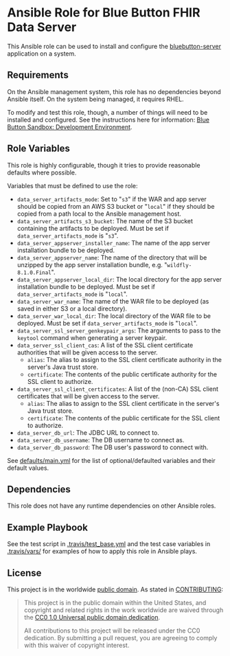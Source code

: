 Ansible Role for Blue Button FHIR Data Server
=============================================

This Ansible role can be used to install and configure the [bluebutton-server](https://github.com/HHSIDEAlab/bluebutton-server) application on a system.

Requirements
------------

On the Ansible management system, this role has no dependencies beyond Ansible itself. On the system being managed, it requires RHEL.

To modify and test this role, though, a number of things will need to be installed and configured. See the instructions here for information: [Blue Button Sandbox: Development Environment](https://github.com/HHSIDEAlab/bluebutton-sandbox#development-environment).

Role Variables
--------------

This role is highly configurable, though it tries to provide reasonable defaults where possible.

Variables that must be defined to use the role:

* `data_server_artifacts_mode`: Set to "`s3`" if the WAR and app server should be copied from an AWS S3 bucket or "`local`" if they should be copied from a path local to the Ansible management host.
* `data_server_artifacts_s3_bucket`: The name of the S3 bucket containing the artifacts to be deployed. Must be set if `data_server_artifacts_mode` is "`s3`".
* `data_server_appserver_installer_name`: The name of the app server installation bundle to be deployed.
* `data_server_appserver_name`: The name of the directory that will be unzipped by the app server installation bundle, e.g. "`wildfly-8.1.0.Final`".
* `data_server_appserver_local_dir`: The local directory for the app server installation bundle to be deployed. Must be set if `data_server_artifacts_mode` is "`local`".
* `data_server_war_name`: The name of the WAR file to be deployed (as saved in either S3 or a local directory).
* `data_server_war_local_dir`: The local directory of the WAR file to be deployed. Must be set if `data_server_artifacts_mode` is "`local`".
* `data_server_ssl_server_genkeypair_args`: The arguments to pass to the `keytool` command when generating a server keypair.
* `data_server_ssl_client_cas`: A list of the SSL client certificate authorities that will be given access to the server.
    * `alias`: The alias to assign to the SSL client certificate authority in the server's Java trust store.
    * `certificate`: The contents of the public certificate authority for the SSL client to authorize.
* `data_server_ssl_client_certificates`: A list of the (non-CA) SSL client certificates that will be given access to the server.
    * `alias`: The alias to assign to the SSL client certificate in the server's Java trust store.
    * `certificate`: The contents of the public certificate for the SSL client to authorize.
* `data_server_db_url`: The JDBC URL to connect to.
* `data_server_db_username`: The DB username to connect as.
* `data_server_db_password`: The DB user's password to connect with.

See [defaults/main.yml](./defaults/main.yml) for the list of optional/defaulted variables and their default values.

Dependencies
------------

This role does not have any runtime dependencies on other Ansible roles.

Example Playbook
----------------

See the test script in [.travis/test_base.yml](./.travis/test_base.yml) and the test case variables in [.travis/vars/](./.travis/vars/) for examples of how to apply this role in Ansible plays.

## License

This project is in the worldwide [public domain](LICENSE.md). As stated in [CONTRIBUTING](CONTRIBUTING.md):

> This project is in the public domain within the United States, and copyright and related rights in the work worldwide are waived through the [CC0 1.0 Universal public domain dedication](https://creativecommons.org/publicdomain/zero/1.0/).
>
> All contributions to this project will be released under the CC0 dedication. By submitting a pull request, you are agreeing to comply with this waiver of copyright interest.

